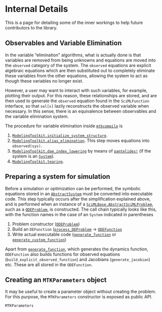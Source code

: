 # Internal Details

This is a page for detailing some of the inner workings to help future
contributors to the library.

## Observables and Variable Elimination

In the variable “elimination” algorithms, what is actually done is that variables
are removed from being unknowns and equations are moved into the `observed` category
of the system. The `observed` equations are explicit algebraic equations which
are then substituted out to completely eliminate these variables from the other
equations, allowing the system to act as though these variables no longer exist.

However, a user may want to interact with such variables, for example,
plotting their output. For this reason, these relationships are stored,
and are then used to generate the `observed` equation found in the
`SciMLFunction` interface, so that `sol[x]` lazily reconstructs the observed
variable when necessary. In this sense, there is an equivalence between
observables and the variable elimination system.

The procedure for variable elimination inside [`mtkcompile`](@ref) is

 1. [`ModelingToolkit.initialize_system_structure`](@ref).
 2. [`ModelingToolkit.alias_elimination`](@ref). This step moves equations into `observed(sys)`.
 3. [`ModelingToolkit.dae_index_lowering`](@ref) by means of [`pantelides!`](@ref) (if the system is an [`System`](@ref)).
 4. [`ModelingToolkit.tearing`](@ref).

## Preparing a system for simulation

Before a simulation or optimization can be performed, the symbolic equations stored in an [`AbstractSystem`](@ref) must be converted into executable code. This step typically occurs after the simplification explained above, and is performed when an instance of a [`SciMLBase.AbstractSciMLProblem`](@ref), such as a [`ODEProblem`](@ref), is constructed.
The call chain typically looks like this, with the function names in the case of an `System` indicated in parentheses

 1. Problem constructor ([`ODEProblem`](@ref))
 2. Build an `DEFunction` ([`process_DEProblem`](@ref) -> [`ODEFunction`](@ref)
 3. Write actual executable code ([`generate_function`](@ref) or [`generate_custom_function`](@ref))

Apart from [`generate_function`](@ref), which generates the dynamics function, `ODEFunction` also builds functions for observed equations (`build_explicit_observed_function`) and Jacobians (`generate_jacobian`) etc. These are all stored in the `ODEFunction`.

## Creating an `MTKParameters` object

It may be useful to create a parameter object without creating the problem. For this
purpose, the `MTKParameters` constructor is exposed as public API.

```@docs
MTKParameters
```
